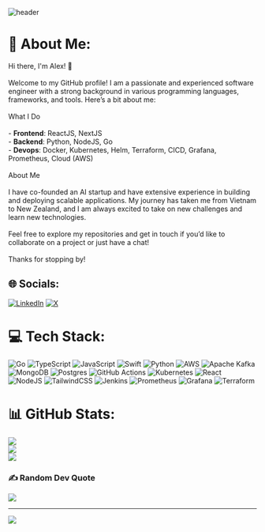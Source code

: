 ![header](https://github.com/halfrost/halfrost/blob/master/icons/header_.png)
# 💫 About Me:
Hi there, I'm Alex! 👋<br><br>Welcome to my GitHub profile! I am a passionate and experienced software engineer with a strong background in various programming languages, frameworks, and tools. Here’s a bit about me:<br><br>What I Do<br><br>- **Frontend**: ReactJS, NextJS<br>- **Backend**: Python, NodeJS, Go<br>- **Devops**: Docker, Kubernetes, Helm, Terraform, CICD, Grafana, Prometheus, Cloud (AWS)<br><br>About Me<br><br>I have co-founded an AI startup and have extensive experience in building and deploying scalable applications. My journey has taken me from Vietnam to New Zealand, and I am always excited to take on new challenges and learn new technologies. <br><br>Feel free to explore my repositories and get in touch if you’d like to collaborate on a project or just have a chat!<br><br>Thanks for stopping by!


## 🌐 Socials:
[![LinkedIn](https://img.shields.io/badge/LinkedIn-%230077B5.svg?logo=linkedin&logoColor=white)](https://linkedin.com/in/alexnguyen0112) [![X](https://img.shields.io/badge/X-black.svg?logo=X&logoColor=white)](https://x.com/alexth0112) 

# 💻 Tech Stack:
![Go](https://img.shields.io/badge/go-%2300ADD8.svg?style=flat-square&logo=go&logoColor=white) ![TypeScript](https://img.shields.io/badge/typescript-%23007ACC.svg?style=flat-square&logo=typescript&logoColor=white) ![JavaScript](https://img.shields.io/badge/javascript-%23323330.svg?style=flat-square&logo=javascript&logoColor=%23F7DF1E) ![Swift](https://img.shields.io/badge/swift-F54A2A?style=flat-square&logo=swift&logoColor=white) ![Python](https://img.shields.io/badge/python-3670A0?style=flat-square&logo=python&logoColor=ffdd54) ![AWS](https://img.shields.io/badge/AWS-%23FF9900.svg?style=flat-square&logo=amazon-aws&logoColor=white) ![Apache Kafka](https://img.shields.io/badge/Apache%20Kafka-000?style=flat-square&logo=apachekafka) ![MongoDB](https://img.shields.io/badge/MongoDB-%234ea94b.svg?style=flat-square&logo=mongodb&logoColor=white) ![Postgres](https://img.shields.io/badge/postgres-%23316192.svg?style=flat-square&logo=postgresql&logoColor=white) ![GitHub Actions](https://img.shields.io/badge/github%20actions-%232671E5.svg?style=flat-square&logo=githubactions&logoColor=white) ![Kubernetes](https://img.shields.io/badge/kubernetes-%23326ce5.svg?style=flat-square&logo=kubernetes&logoColor=white) ![React](https://img.shields.io/badge/react-%2320232a.svg?style=flat-square&logo=react&logoColor=%2361DAFB) ![NodeJS](https://img.shields.io/badge/node.js-6DA55F?style=flat-square&logo=node.js&logoColor=white) ![TailwindCSS](https://img.shields.io/badge/tailwindcss-%2338B2AC.svg?style=flat-square&logo=tailwind-css&logoColor=white) ![Jenkins](https://img.shields.io/badge/jenkins-%232C5263.svg?style=flat-square&logo=jenkins&logoColor=white) ![Prometheus](https://img.shields.io/badge/Prometheus-E6522C?style=flat-square&logo=Prometheus&logoColor=white) ![Grafana](https://img.shields.io/badge/grafana-%23F46800.svg?style=flat-square&logo=grafana&logoColor=white) ![Terraform](https://img.shields.io/badge/terraform-%235835CC.svg?style=flat-square&logo=terraform&logoColor=white)
# 📊 GitHub Stats:
![](https://github-readme-stats.vercel.app/api?username=Hnamnguyen0112&theme=default_repocard&hide_border=false&include_all_commits=true&count_private=true)<br/>
![](https://github-readme-streak-stats.herokuapp.com/?user=Hnamnguyen0112&theme=default_repocard&hide_border=false)<br/>
![](https://github-readme-stats.vercel.app/api/top-langs/?username=Hnamnguyen0112&theme=default_repocard&hide_border=false&include_all_commits=true&count_private=true&layout=compact)

### ✍️ Random Dev Quote
![](https://quotes-github-readme.vercel.app/api?type=horizontal&theme=light)

---
[![](https://visitcount.itsvg.in/api?id=Hnamnguyen0112&icon=0&color=0)](https://visitcount.itsvg.in)

<!-- Proudly created with GPRM ( https://gprm.itsvg.in ) -->
